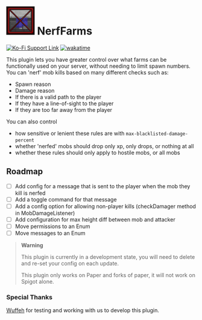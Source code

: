 # <img src="https://github.com/ADHDMC/.github/blob/main/pictures/nerf-farms-logo.png?raw=true" width="75" height="75"> NerfFarms

[![Ko-Fi Support Link](https://img.shields.io/badge/Ko--fi-donate-FF5E5B?logo=ko-fi)](https://ko-fi.com/illogicalrhythmic)
[![wakatime](https://wakatime.com/badge/user/bf4f6f62-0e88-4b6f-8363-aac43611fe08/project/bcf0c9a5-da39-4756-898e-74ac8876a921.svg?style=flat)](https://wakatime.com/badge/user/bf4f6f62-0e88-4b6f-8363-aac43611fe08/project/bcf0c9a5-da39-4756-898e-74ac8876a921)

This plugin lets you have greater control over what farms can be functionally used on your server, without needing to limit spawn numbers.
You can 'nerf' mob kills based on many different checks such as:

- Spawn reason
- Damage reason
- If there is a valid path to the player
- If they have a line-of-sight to the player
- If they are too far away from the player

You can also control 
- how sensitive or lenient these rules are with `max-blacklisted-damage-percent`
- whether 'nerfed' mobs should drop only xp, only drops, or nothing at all
- whether these rules should only apply to hostile mobs, or all mobs

## Roadmap
- [ ] Add config for a message that is sent to the player when the mob they kill is nerfed
- [ ] Add a toggle command for that message
- [ ] Add a config option for allowing non-player kills (checkDamager method in MobDamageListener)
- [ ] Add configuration for max height diff between mob and attacker
- [ ] Move permissions to an Enum
- [ ] Move messages to an Enum

> **Warning**
> 
> This plugin is currently in a development state, you will need to delete and re-set your config on each update.
> 
> This plugin only works on Paper and forks of paper, it will not work on Spigot alone.

### Special Thanks

[Wuffeh](https://github.com/Wuffeh) for testing and working with us to develop this plugin.
